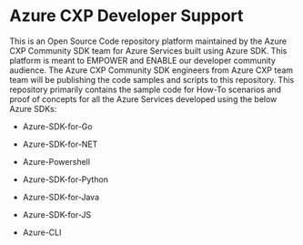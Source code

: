 # Azure CXP Developer Support

This is an Open Source Code repository platform maintained by the Azure CXP Community SDK team for Azure Services built using Azure SDK. This platform is meant to EMPOWER and ENABLE our developer community audience. The Azure CXP Community SDK engineers from Azure CXP team team will be publishing the code samples and scripts to this repository. This repository primarily contains the sample code for How-To scenarios and proof of concepts for all the Azure Services developed using the below Azure SDKs:

* Azure-SDK-for-Go

* Azure-SDK-for-NET

* Azure-Powershell

* Azure-SDK-for-Python

* Azure-SDK-for-Java

* Azure-SDK-for-JS

* Azure-CLI

